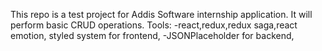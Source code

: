 This repo is a test project for Addis Software internship application.
It will perform basic CRUD operations.
Tools: -react,redux,redux saga,react emotion, styled system for frontend, 
       -JSONPlaceholder for backend, 

